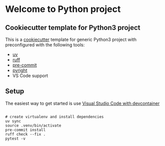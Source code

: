 
# Welcome to Python project

## Cookiecutter template for Python3 project

This is a [cookiecutter](https://www.cookiecutter.io/) template for generic Python3 project with preconfigured with the following tools:

* [uv](https://docs.astral.sh/uv/)
* [ruff](https://docs.astral.sh/ruff/)
* [pre-commit](https://pre-commit.com/)
* [pyright](https://github.com/microsoft/pyright)
* VS Code support

## Setup

The easiest way to get started is use [Visual Studio Code with devcontainer](https://code.visualstudio.com/docs/devcontainers/containers)


```shell

# create virtualenv and install dependencies
uv sync
source .venv/bin/activate
pre-commit install
ruff check --fix .
pytest -v

```

##